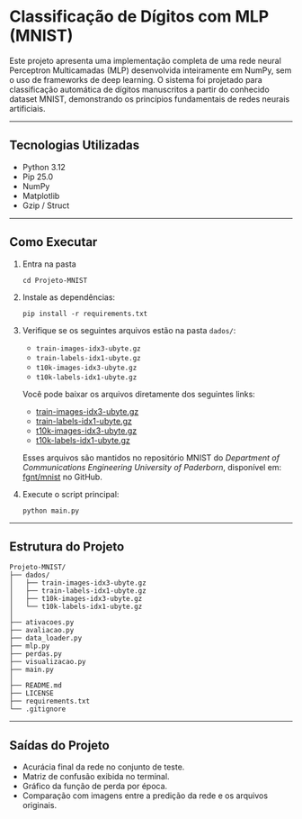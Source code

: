 # Classificação de Dígitos com MLP (MNIST)

Este projeto apresenta uma implementação completa de uma rede neural Perceptron Multicamadas (MLP) desenvolvida inteiramente em NumPy, sem o uso de frameworks de deep learning. O sistema foi projetado para classificação automática de dígitos manuscritos a partir do conhecido dataset MNIST, demonstrando os princípios fundamentais de redes neurais artificiais.

------------------------------------------------------------

## Tecnologias Utilizadas

- Python 3.12
- Pip 25.0
- NumPy
- Matplotlib
- Gzip / Struct

------------------------------------------------------------

## Como Executar

   1. Entra na pasta
      ~~~
      cd Projeto-MNIST
      ~~~
   3. Instale as dependências:
      ~~~
      pip install -r requirements.txt
      ~~~

   4. Verifique se os seguintes arquivos estão na pasta `dados/`:

      - `train-images-idx3-ubyte.gz`
      - `train-labels-idx1-ubyte.gz`
      - `t10k-images-idx3-ubyte.gz`
      - `t10k-labels-idx1-ubyte.gz`

      Você pode baixar os arquivos diretamente dos seguintes links:

      - [train-images-idx3-ubyte.gz](https://raw.githubusercontent.com/fgnt/mnist/master/train-images-idx3-ubyte.gz)
      - [train-labels-idx1-ubyte.gz](https://raw.githubusercontent.com/fgnt/mnist/master/train-labels-idx1-ubyte.gz)
      - [t10k-images-idx3-ubyte.gz](https://raw.githubusercontent.com/fgnt/mnist/master/t10k-images-idx3-ubyte.gz)
      - [t10k-labels-idx1-ubyte.gz](https://raw.githubusercontent.com/fgnt/mnist/master/t10k-labels-idx1-ubyte.gz)

      Esses arquivos são mantidos no repositório MNIST do _Department of Communications Engineering University of Paderborn_, disponível em: [fgnt/mnist](https://github.com/fgnt/mnist) no GitHub.

   5. Execute o script principal:
      ~~~
      python main.py
      ~~~
------------------------------------------------------------

## Estrutura do Projeto

```
Projeto-MNIST/
├── dados/
│   ├── train-images-idx3-ubyte.gz
│   ├── train-labels-idx1-ubyte.gz
│   ├── t10k-images-idx3-ubyte.gz
│   └── t10k-labels-idx1-ubyte.gz
│
├── ativacoes.py
├── avaliacao.py
├── data_loader.py
├── mlp.py
├── perdas.py
├── visualizacao.py
├── main.py
│
├── README.md
├── LICENSE
├── requirements.txt
└── .gitignore
```
------------------------------------------------------------

## Saídas do Projeto

- Acurácia final da rede no conjunto de teste.
- Matriz de confusão exibida no terminal.
- Gráfico da função de perda por época.
- Comparação com imagens entre a predição da rede e os arquivos originais.
